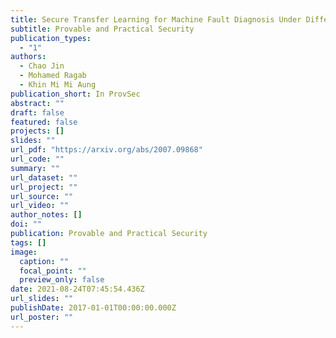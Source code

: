 ```yaml
---
title: Secure Transfer Learning for Machine Fault Diagnosis Under Different Operating Conditions
subtitle: Provable and Practical Security
publication_types:
  - "1"
authors:
  - Chao Jin
  - Mohamed Ragab
  - Khin Mi Mi Aung
publication_short: In ProvSec
abstract: ""
draft: false
featured: false
projects: []
slides: ""
url_pdf: "https://arxiv.org/abs/2007.09868"
url_code: ""
summary: ""
url_dataset: ""
url_project: ""
url_source: ""
url_video: ""
author_notes: []
doi: ""
publication: Provable and Practical Security
tags: []
image:
  caption: ""
  focal_point: ""
  preview_only: false
date: 2021-08-24T07:45:54.436Z
url_slides: ""
publishDate: 2017-01-01T00:00:00.000Z
url_poster: ""
---
```

